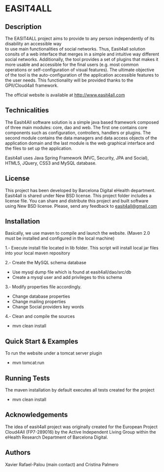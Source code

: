 EASIT4ALL
=========

Description
-----------

The EASIT4ALL project aims to provide to any person independently of its disability an accessible way  
to use main functionalities of social networks. Thus, Easit4all solution consits of a web interface that merges in a
simple and intuitive way different social networks. Additionally, the tool provides a set of plugins 
that makes it more usable and accessible for the final users (e.g. most common operations or self-configuration of visual features).
The ultimate objective of the tool is the auto-configuration of the application accessible features to the user needs. 
This functionality will be provided thanks to the GPII/Cloud4all framework.

The official website is available at http://www.easit4all.com 

Technicalities
--------------
The Easit4All software solution is a simple java based framework composed of 
three main modules: core, dao and web. The first one contains core components such as configuration, 
controllers, handlers or plugins. The second module contains the data managers and data access objects of the application domain 
and the last module is the web graphical interface and the files to set up the application.

Easit4all uses Java Spring Framework (MVC, Security, JPA and Social), HTML5, JQuery, CSS3 and MySQL database.

License
-------

This project has been developed by Barcelona Digital eHealth department. Easit4all is shared under New BSD license. 
This project folder includes a license file. You can share and distribute this project and built software using New 
BSD license. Please, send any feedback to easit4all@gmail.com

Installation
------------

Basically, we use maven to compile and launch the website. 
(Maven 2.0 must be installed and configured in the local machine)

1.- Execute install file located in lib folder. This script will install local jar files into your local maven repository

2.- Create the MySQL schema database
- Use mysql dump file which is found at easit4all/dao/src/db
- Create a mysql user and add privileges to this schema

3.- Modify properties file accordingly.
- Change database properties
- Change mailing properties
- Change Social providers key words

4.- Clean and compile the sources
- mvn clean install

Quick Start & Examples
----------------------

To run the website under a tomcat server plugin
- mvn tomcat:run


Running Tests
-------------

The maven installation by default executes all tests created for the project
- mvn clean install


Acknowledgements
----------------

The idea of easit4all project was originally created for the European Project Cloud4All (FP7-289016) by the Active Independent Living Group 
within the eHealth Research Department of Barcelona Digital.

Authors
-------

Xavier Rafael-Palou (main contact) and Cristina Palmero

